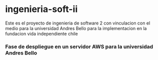 # ingenieria-soft-ii
Este es el proyecto de ingenieria de software 2 con vinculacion con el medio para la universidad Andres Bello para la implementacion en la fundacion vida independiente chile

### Fase de despliegue en un servidor AWS para la universidad Andres Bello 
